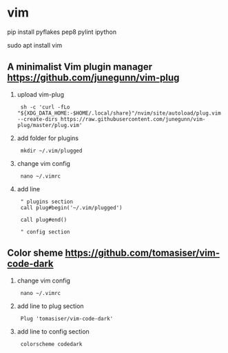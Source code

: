 # vim

pip install pyflakes pep8 pylint ipython

sudo apt install vim

A minimalist Vim plugin manager https://github.com/junegunn/vim-plug
-----------------------
1) upload vim-plug

        sh -c 'curl -fLo "${XDG_DATA_HOME:-$HOME/.local/share}"/nvim/site/autoload/plug.vim --create-dirs https://raw.githubusercontent.com/junegunn/vim-plug/master/plug.vim'


2) add folder for plugins

        mkdir ~/.vim/plugged

3) change vim config

        nano ~/.vimrc

4) add line

        " plugins section
        call plug#begin('~/.vim/plugged')
        
        call plug#end()

        " config section

Color sheme https://github.com/tomasiser/vim-code-dark
---------------------
1) change vim config

        nano ~/.vimrc

2) add line to plug section

        Plug 'tomasiser/vim-code-dark'

3) add line to config section

        colorscheme codedark




